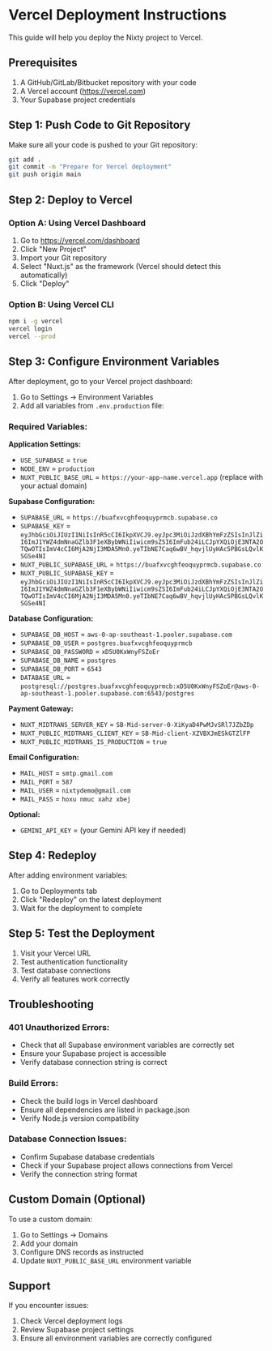 # Vercel Deployment Instructions

This guide will help you deploy the Nixty project to Vercel.

## Prerequisites

1. A GitHub/GitLab/Bitbucket repository with your code
2. A Vercel account (https://vercel.com)
3. Your Supabase project credentials

## Step 1: Push Code to Git Repository

Make sure all your code is pushed to your Git repository:

```bash
git add .
git commit -m "Prepare for Vercel deployment"
git push origin main
```

## Step 2: Deploy to Vercel

### Option A: Using Vercel Dashboard

1. Go to https://vercel.com/dashboard
2. Click "New Project"
3. Import your Git repository
4. Select "Nuxt.js" as the framework (Vercel should detect this automatically)
5. Click "Deploy"

### Option B: Using Vercel CLI

```bash
npm i -g vercel
vercel login
vercel --prod
```

## Step 3: Configure Environment Variables

After deployment, go to your Vercel project dashboard:

1. Go to Settings → Environment Variables
2. Add all variables from `.env.production` file:

### Required Variables:

**Application Settings:**
- `USE_SUPABASE` = `true`
- `NODE_ENV` = `production`
- `NUXT_PUBLIC_BASE_URL` = `https://your-app-name.vercel.app` (replace with your actual domain)

**Supabase Configuration:**
- `SUPABASE_URL` = `https://buafxvcghfeoquyprmcb.supabase.co`
- `SUPABASE_KEY` = `eyJhbGciOiJIUzI1NiIsInR5cCI6IkpXVCJ9.eyJpc3MiOiJzdXBhYmFzZSIsInJlZiI6ImJ1YWZ4dmNnaGZlb3F1eXBybWNiIiwicm9sZSI6ImFub24iLCJpYXQiOjE3NTA2OTQwOTIsImV4cCI6MjA2NjI3MDA5Mn0.yeTIbNE7Caq6wBV_hqvjlUyHAc5PBGsLQvlKSGSe4NI`
- `NUXT_PUBLIC_SUPABASE_URL` = `https://buafxvcghfeoquyprmcb.supabase.co`
- `NUXT_PUBLIC_SUPABASE_KEY` = `eyJhbGciOiJIUzI1NiIsInR5cCI6IkpXVCJ9.eyJpc3MiOiJzdXBhYmFzZSIsInJlZiI6ImJ1YWZ4dmNnaGZlb3F1eXBybWNiIiwicm9sZSI6ImFub24iLCJpYXQiOjE3NTA2OTQwOTIsImV4cCI6MjA2NjI3MDA5Mn0.yeTIbNE7Caq6wBV_hqvjlUyHAc5PBGsLQvlKSGSe4NI`

**Database Configuration:**
- `SUPABASE_DB_HOST` = `aws-0-ap-southeast-1.pooler.supabase.com`
- `SUPABASE_DB_USER` = `postgres.buafxvcghfeoquyprmcb`
- `SUPABASE_DB_PASSWORD` = `xD5U0KxWnyFSZoEr`
- `SUPABASE_DB_NAME` = `postgres`
- `SUPABASE_DB_PORT` = `6543`
- `DATABASE_URL` = `postgresql://postgres.buafxvcghfeoquyprmcb:xD5U0KxWnyFSZoEr@aws-0-ap-southeast-1.pooler.supabase.com:6543/postgres`

**Payment Gateway:**
- `NUXT_MIDTRANS_SERVER_KEY` = `SB-Mid-server-0-XiKyaD4PwMJvSRl7JZbZDp`
- `NUXT_PUBLIC_MIDTRANS_CLIENT_KEY` = `SB-Mid-client-XZVBXJmESkGTZlFP`
- `NUXT_PUBLIC_MIDTRANS_IS_PRODUCTION` = `true`

**Email Configuration:**
- `MAIL_HOST` = `smtp.gmail.com`
- `MAIL_PORT` = `587`
- `MAIL_USER` = `nixtydemo@gmail.com`
- `MAIL_PASS` = `hoxu nmuc xahz xbej`

**Optional:**
- `GEMINI_API_KEY` = (your Gemini API key if needed)

## Step 4: Redeploy

After adding environment variables:
1. Go to Deployments tab
2. Click "Redeploy" on the latest deployment
3. Wait for the deployment to complete

## Step 5: Test the Deployment

1. Visit your Vercel URL
2. Test authentication functionality
3. Test database connections
4. Verify all features work correctly

## Troubleshooting

### 401 Unauthorized Errors:
- Check that all Supabase environment variables are correctly set
- Ensure your Supabase project is accessible
- Verify database connection string is correct

### Build Errors:
- Check the build logs in Vercel dashboard
- Ensure all dependencies are listed in package.json
- Verify Node.js version compatibility

### Database Connection Issues:
- Confirm Supabase database credentials
- Check if your Supabase project allows connections from Vercel
- Verify the connection string format

## Custom Domain (Optional)

To use a custom domain:
1. Go to Settings → Domains
2. Add your domain
3. Configure DNS records as instructed
4. Update `NUXT_PUBLIC_BASE_URL` environment variable

## Support

If you encounter issues:
1. Check Vercel deployment logs
2. Review Supabase project settings
3. Ensure all environment variables are correctly configured
